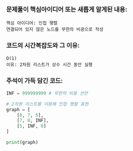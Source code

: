 ### 문제풀이 핵심아이디어 또는 새롭게 알게된 내용: 
    핵심 아이디어: 인접 행렬
    연결되어 있지 않은 노드를 무한의 비굥으로 작성

### 코드의 시간복잡도와 그 이유:
    O(1)
    이유: 2차원 리스트가 상수 시간 동안 실행

### 주석이 가득 담긴 코드:
```python
INF = 999999999 # 무한의 비용 선언

# 2차원 리스트를 이용해 인접 행렬 표현
graph = [
    [0, 7, 5],
    [7, 0, INF],
    [5, INF, 0]
]

print(graph)



```
